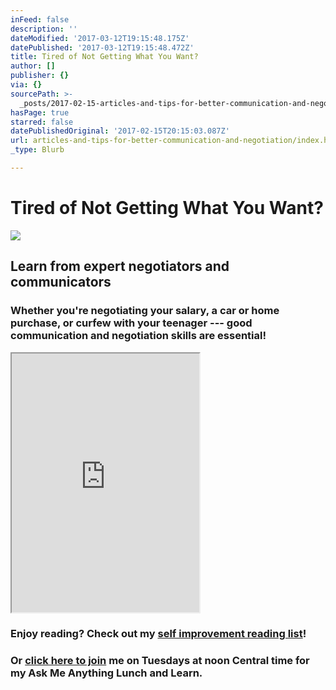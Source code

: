 ```yaml
---
inFeed: false
description: ''
dateModified: '2017-03-12T19:15:48.175Z'
datePublished: '2017-03-12T19:15:48.472Z'
title: Tired of Not Getting What You Want?
author: []
publisher: {}
via: {}
sourcePath: >-
  _posts/2017-02-15-articles-and-tips-for-better-communication-and-negotiation.md
hasPage: true
starred: false
datePublishedOriginal: '2017-02-15T20:15:03.087Z'
url: articles-and-tips-for-better-communication-and-negotiation/index.html
_type: Blurb

---
```

# Tired of Not Getting What You Want?
![](https://the-grid-user-content.s3-us-west-2.amazonaws.com/79779548-779b-4a0c-9504-b621adc80d94.png)

## Learn from expert negotiators and communicators

### Whether you're negotiating your salary, a car or home purchase, or curfew with your teenager --- good communication and negotiation skills are essential!

<iframe src="https://the-grid.github.io/ed-userhtml/?g=eJy1Vm1PIzcQ_kx-xbB3agDdZpMUBOStSimUSuGkikr9UFWRdz2bGLz2nu1NSE_33zv25oWAjqtOqvIhimf8zDNvjzM4jGP4GWdCwR0T8mouihLuxUxVJdxoU0AcjxoDKdQjzA3mwyhJMq5iUbAZ2lZBVzJ_pZXpIsEiRZ5pjkkmmbUiizvt6XkrszYCg3IYWbeSaOeILgK3KnEYOXxyiXegIMH6-vzgXZFNA_TUBl6fU5Y9zoyuFO-9y8_9pw-ZRGZ6EnPXh1wr1-uclk9wi3KBTmTsw9gIJj9Ypmxs0Yi8D18aB8kJjDmHla4M6OXzCuQ-9ZqQXqAxgqMFqlFwtcIh7HIBbbzJzYVdX0mlzh5bjQMA-BMpdSpOgYpDoRdCzWrP4AOMTt0coSQn5N54dX8PodxOB8vt9fgX0Hkd-faPuwnkQmILTpLGIAnhqHRcLEDwYfSiUr6qIROWOaGVbx7HOSqzalW2c9qSwrq4YIp6GRpoq9RmRqSYlNq6n6phxs4v8eKUtU9PeYrYZZfds7MLlvMfWFH2KSLrtnm7k6eXFxEU6OaaSPi70ZpOHOhw5PEWO_aMIlCswLc9whANowWTgjOHNDLMzNANo2kqmXokCL2xjRpUavhaGaYEq6X0szSYd0cTmhQFudFFKDA-lWic9fX2faoUjQv113dG4Uw74X_ZKsvQ2ryScuWHA5Zz5nxPYMmUOxwkhFu3Yc1aKB5wbGzwUyUM8mg0sCVTGwdmHc2hfYxGJ9RHMoxgewc2dwYJQe4DU8VygZLHfgPKkJNkKUrPylsxvr4b_zaJRtd-Of18GyJOxXk7OA1TgPF4QpWVWy8iepQIqNAV_dq0rQ6xQduwhbVz3YItkcZ3ZXHzcXx3HY1uhLEOPlLU707Ba8mrDGr4lxnsuK_Dfx_3SX15wv4X6pNvUJ_sUz94thZI02hLrSzaLUBQTp_FwfMkN347WFJBbeLdedCeYcSFLSVb9ZRWSCO-jvkNrPU6_Ve0-jusuH-uDDIJJeqSpNbOdSVpU7XzuihrbSU19uvrNztzMNPaiyyJq4UYuA7OBkmMsXandfbtqEU_JWMtG9Y_fVtdWRMkcRNeS3vAUqtl5bAP_tXpQXzWbrfLp34EjN6aeC5I1Ehynal8Jq-7WjcznX5VY6fPxdWxlOQBn4ZR3NlNxKZCW5b7Pd2LSvJaiN00_Soo_TuEcejE4YbPVoTfUPDt6KSVc1rts1jvS-KLuVsff7FcM2mGx_2BLVh92gRrsmEzSeyPLVawf7RiSxveI06PstSMv_yj8WATIrYR_9aDbRKFGmz0dqjRUV6p8BgevT-Gz0uqqV62cp-7hSEJ_hLGxrDV0XEfNkaP9NJY3_ir_fewGVSu2a_dwkmQwebGp0MnQU22Pv7EE9u6dOlgsufS3bp8OXr4vUKzOj7uL5iB90X2QFzqs5bSV1rlUmTuyM_ZcX9bhobflGv_n2P_LaSZ_hfUwFk-" height="414" style=""></iframe>

### Enjoy reading? Check out my [self improvement reading list][0]!

### Or [click here to join][1] me on Tuesdays at noon Central time for my Ask Me Anything Lunch and Learn.

[0]: http://dehenry.com/what-im-reading/?=what-im-reading
[1]: https://attendee.gotowebinar.com/rt/8560101924052575747?=AMAWebinar